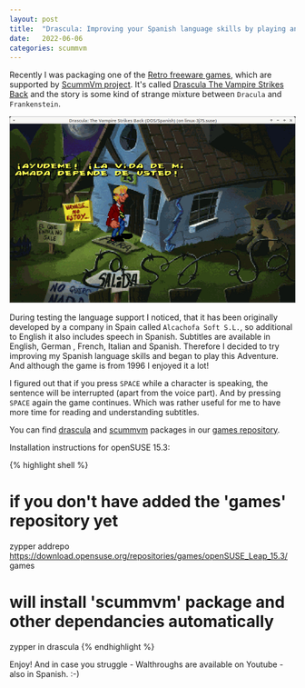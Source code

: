 ```yaml
---
layout: post
title:  "Drascula: Improving your Spanish language skills by playing an Adventure Game"
date:   2022-06-06
categories: scummvm
---
```

Recently I was packaging one of the [Retro freeware games][games], which are supported by [ScummVm project][scummvm]. It's called [Drascula The Vampire Strikes Back][drascula] and the story is some kind of strange mixture between `Dracula` and `Frankenstein`. 

![Drascula The Vampire Strikes Back](/assets/2022-06-06-drascula.jpg)

During testing the language support I noticed, that it has been originally developed by a company in Spain called `Alcachofa Soft S.L.`, so additional to English it also includes speech in Spanish. Subtitles are available in English, German , French, Italian and Spanish. Therefore I decided to try improving my Spanish language skills and began to play this Adventure. And although the game is from 1996 I enjoyed it a lot!

I figured out that if you press `SPACE` while a character is speaking, the sentence will be interrupted (apart from the voice part). And by pressing `SPACE` again the game continues. Which was rather useful for me to have more time for reading and understanding subtitles.

You can find [drascula][drascula-pkg] and [scummvm][scummvm-pkg] packages in our [games repository][games-repo].

Installation instructions for openSUSE 15.3:

{% highlight shell %}
# if you don't have added the 'games' repository yet
zypper addrepo https://download.opensuse.org/repositories/games/openSUSE_Leap_15.3/  games
# will install 'scummvm' package and other dependancies automatically
zypper in drascula
{% endhighlight %}

Enjoy! And in case you struggle - Walthroughs are available on Youtube - also in Spanish. :-)

[games]: https://www.scummvm.org/games/
[scummvm]: https://www.scummvm.org
[drascula]: https://www.scummvm.org/games/#games-drascula
[drascula-pkg]: https://build.opensuse.org/package/show/games/drascula
[scummvm-pkg]: https://build.opensuse.org/package/show/games/scummvm
[games-repo]: https://build.opensuse.org/project/show/games
